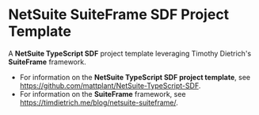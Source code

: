 # NetSuite SuiteFrame SDF Project Template

A **NetSuite TypeScript SDF** project template leveraging Timothy Dietrich's **SuiteFrame** framework.
- For information on the **NetSuite TypeScript SDF project template**, see https://github.com/mattplant/NetSuite-TypeScript-SDF.
- For information on the **SuiteFrame** framework, see https://timdietrich.me/blog/netsuite-suiteframe/.

